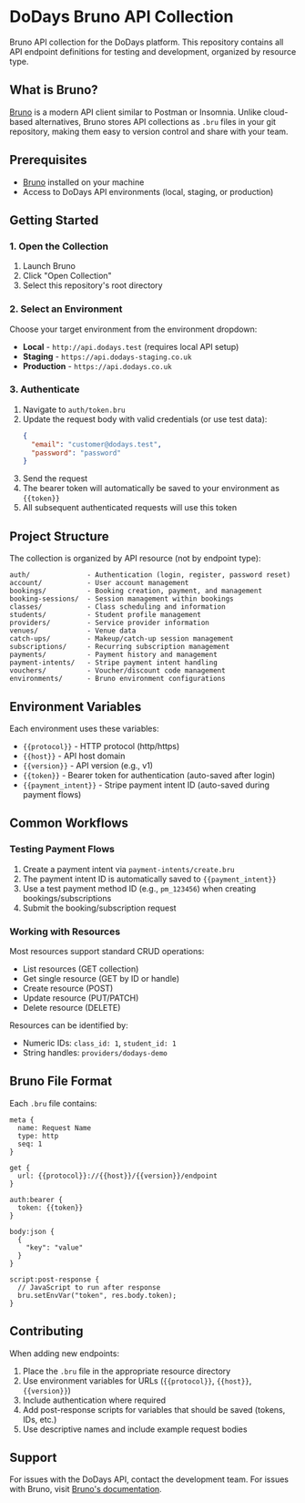 # DoDays Bruno API Collection

Bruno API collection for the DoDays platform. This repository contains all API endpoint definitions for testing and development, organized by resource type.

## What is Bruno?

[Bruno](https://www.usebruno.com/) is a modern API client similar to Postman or Insomnia. Unlike cloud-based alternatives, Bruno stores API collections as `.bru` files in your git repository, making them easy to version control and share with your team.

## Prerequisites

- [Bruno](https://www.usebruno.com/downloads) installed on your machine
- Access to DoDays API environments (local, staging, or production)

## Getting Started

### 1. Open the Collection

1. Launch Bruno
2. Click "Open Collection"
3. Select this repository's root directory

### 2. Select an Environment

Choose your target environment from the environment dropdown:

- **Local** - `http://api.dodays.test` (requires local API setup)
- **Staging** - `https://api.dodays-staging.co.uk`
- **Production** - `https://api.dodays.co.uk`

### 3. Authenticate

1. Navigate to `auth/token.bru`
2. Update the request body with valid credentials (or use test data):
   ```json
   {
     "email": "customer@dodays.test",
     "password": "password"
   }
   ```
3. Send the request
4. The bearer token will automatically be saved to your environment as `{{token}}`
5. All subsequent authenticated requests will use this token

## Project Structure

The collection is organized by API resource (not by endpoint type):

```
auth/              - Authentication (login, register, password reset)
account/           - User account management
bookings/          - Booking creation, payment, and management
booking-sessions/  - Session management within bookings
classes/           - Class scheduling and information
students/          - Student profile management
providers/         - Service provider information
venues/            - Venue data
catch-ups/         - Makeup/catch-up session management
subscriptions/     - Recurring subscription management
payments/          - Payment history and management
payment-intents/   - Stripe payment intent handling
vouchers/          - Voucher/discount code management
environments/      - Bruno environment configurations
```

## Environment Variables

Each environment uses these variables:

- `{{protocol}}` - HTTP protocol (http/https)
- `{{host}}` - API host domain
- `{{version}}` - API version (e.g., v1)
- `{{token}}` - Bearer token for authentication (auto-saved after login)
- `{{payment_intent}}` - Stripe payment intent ID (auto-saved during payment flows)

## Common Workflows

### Testing Payment Flows

1. Create a payment intent via `payment-intents/create.bru`
2. The payment intent ID is automatically saved to `{{payment_intent}}`
3. Use a test payment method ID (e.g., `pm_123456`) when creating bookings/subscriptions
4. Submit the booking/subscription request

### Working with Resources

Most resources support standard CRUD operations:

- List resources (GET collection)
- Get single resource (GET by ID or handle)
- Create resource (POST)
- Update resource (PUT/PATCH)
- Delete resource (DELETE)

Resources can be identified by:

- Numeric IDs: `class_id: 1`, `student_id: 1`
- String handles: `providers/dodays-demo`

## Bruno File Format

Each `.bru` file contains:

```
meta {
  name: Request Name
  type: http
  seq: 1
}

get {
  url: {{protocol}}://{{host}}/{{version}}/endpoint
}

auth:bearer {
  token: {{token}}
}

body:json {
  {
    "key": "value"
  }
}

script:post-response {
  // JavaScript to run after response
  bru.setEnvVar("token", res.body.token);
}
```

## Contributing

When adding new endpoints:

1. Place the `.bru` file in the appropriate resource directory
2. Use environment variables for URLs (`{{protocol}}`, `{{host}}`, `{{version}}`)
3. Include authentication where required
4. Add post-response scripts for variables that should be saved (tokens, IDs, etc.)
5. Use descriptive names and include example request bodies

## Support

For issues with the DoDays API, contact the development team.
For issues with Bruno, visit [Bruno's documentation](https://docs.usebruno.com/).
